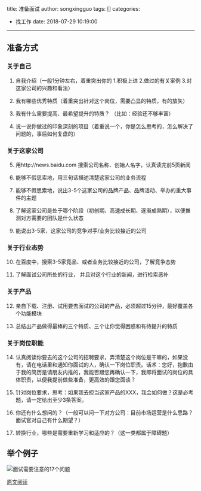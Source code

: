 title: 准备面试
author: songxingguo
tags: []
categories:
  - 找工作
date: 2018-07-29 10:19:00
---
## 准备方式

### 关于自己

  1. 自我介绍（一般1分钟左右，着重突出你的 1.积极上进 2.做过的有关案例 3.对这家公司的兴趣和看法）

  2. 我有哪些优秀特质（着重突出针对这个岗位，需要凸显的特质，有的放矢）

  3. 我有什么需要提高、最希望提升的特质？ （比如：经验还不够丰富）

  4. 说一说你做过的印象深刻的项目（着重说一个，你是怎么思考的，怎么解决了问题的，事后如何复盘的）
  
### 关于这家公司

  5. 用http://news.baidu.com 搜索公司名称、创始人名字，认真读完前5页新闻

  6. 能够不假思索地，用三句话描述清楚这家公司的业务流程

  7. 能够不假思索地，说出3-5个这家公司的品牌产品、品牌活动、举办的重大事件的主题

  8. 了解这家公司是处于哪个阶段（初创期、高速成长期、逐渐成熟期），以便推测对方需要的团队是什么状态

  9. 能说出3-5家，这家公司的竞争对手/业务比较接近的公司

### 关于行业态势

  10. 在百度中，搜索3-5家竞品、或者业务比较接近的公司，了解竞争态势

  11. 了解面试公司所处的行业， 并且对这个行业的新闻，进行检索恶补
  
### 关于产品

  12. 亲自下载、注册、试用要去面试的公司的产品，必须超过15分钟，最好覆盖各个功能模块

  13. 总结出产品做得最棒的三个特质、三个让你觉得困惑和有待提升的特质
  
### 关于岗位职能

  14. 认真阅读你要去的这个公司的招聘要求，弄清楚这个岗位是干嘛的，如果没有，请在电话里和通知你面试的人，确认一下岗位职责。话术：您好，抱歉由于我的简历是请朋友内推的，我能否跟您再确认一下，我即将面试的岗位的具体职责，以便我提前做些准备，更高效的跟您面谈？

  15. 针对岗位要求，思考：如果我去担当这家产品的XXX，我会如何做？这是必考题，请一定给出至少3条答案。

  16. 你还有什么想问的？（一般可以问一下对方公司：目前市场运营是什么思路？面试官对自己有什么期望？）

  17. 转换行业，哪些是需要重新学习和适应的？（这一类都属于障碍题）
  
## 举个例子

![面试需要注意的17个问题](http://p9myzkds7.bkt.clouddn.com/%E9%9D%A2%E8%AF%95%E9%9C%80%E8%A6%81%E6%B3%A8%E6%84%8F%E7%9A%8417%E4%B8%AA%E9%97%AE%E9%A2%98.webp)

[原文阅读](https://mp.weixin.qq.com/s?__biz=MzI4NTYyMDU0OQ==&mid=100002206&idx=1&sn=f023d729deadb84530d6df38e910f05a&chksm=6be829b45c9fa0a2932259f0f56eaab386ff767e53f0e89135b03fa121e34ea60cd1238b5f1c&mpshare=1&scene=23&srcid=08020JjCzJ0mCO8GeXbA9XV2#rd)


  